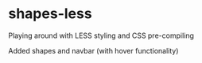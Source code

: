 # shapes-less

Playing around with LESS styling and CSS pre-compiling 

Added shapes and navbar (with hover functionality)
